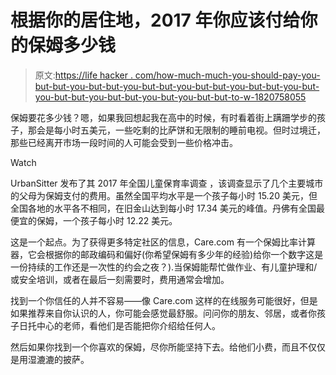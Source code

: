 # 根据你的居住地，2017 年你应该付给你的保姆多少钱

> 原文:[https://life hacker . com/how-much-much-you-should-pay-you-but-but-you-but-but-you-but-but-you-but-but-you-but-but-you-but-you-but-but-you-but-but-you-but-you-but-but-to-w-1820758055](https://lifehacker.com/how-much-you-should-pay-your-babysitter-according-to-w-1820758055)

保姆要花多少钱？嗯，如果我回想起我在高中的时候，有时看着街上蹒跚学步的孩子，那会是每小时五美元，一些吃剩的比萨饼和无限制的睡前电视。但时过境迁，那些已经离开市场一段时间的人可能会受到一些价格冲击。

Watch

UrbanSitter 发布了其 2017 年全国儿童保育率调查 ，该调查显示了几个主要城市的父母为保姆支付的费用。虽然全国平均水平是一个孩子每小时 15.20 美元，但全国各地的水平各不相同，在旧金山达到每小时 17.34 美元的峰值。丹佛有全国最便宜的保姆，一个孩子每小时 12.22 美元。

这是一个起点。为了获得更多特定社区的信息，Care.com 有一个保姆比率计算器，它会根据你的邮政编码和偏好(你希望保姆有多少年的经验)给你一个数字这是一份持续的工作还是一次性的约会之夜？).当保姆能帮忙做作业、有儿童护理和/或安全培训，或者在最后一刻需要时，费用通常会增加。

找到一个你信任的人并不容易——像 Care.com 这样的在线服务可能很好，但是如果推荐来自你认识的人，你可能会感觉最舒服。问问你的朋友、邻居，或者你孩子日托中心的老师，看他们是否能把你介绍给任何人。

然后如果你找到一个你喜欢的保姆，尽你所能坚持下去。给他们小费，而且不仅仅是用湿漉漉的披萨。